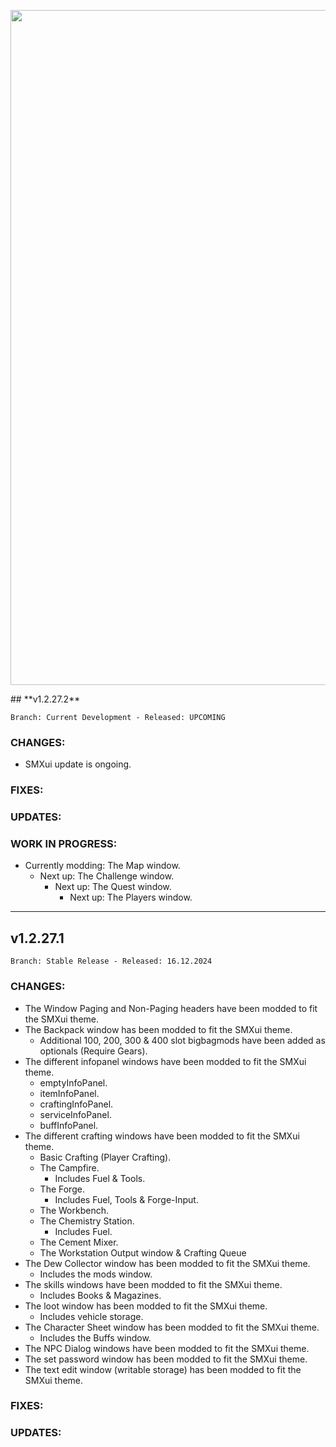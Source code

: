 <p align="center">
  <img src="https://i.imgur.com/nPmrT2A.jpg" width="1080" title="SMXui">
</p>
## **v1.2.27.2**

`Branch: Current Development - Released: UPCOMING`

### CHANGES:
- SMXui update is ongoing.

### FIXES:

### UPDATES:

### WORK IN PROGRESS:
- Currently modding: The Map window.
  - Next up: The Challenge window.
    - Next up: The Quest window.
      - Next up: The Players window.


---


## **v1.2.27.1**

`Branch: Stable Release - Released: 16.12.2024`

### CHANGES:
- The Window Paging and Non-Paging headers have been modded to fit the SMXui theme.
- The Backpack window has been modded to fit the SMXui theme.
  - Additional 100, 200, 300 & 400 slot bigbagmods have been added as optionals (Require Gears).
- The different infopanel windows have been modded to fit the SMXui theme.
  - emptyInfoPanel.
  - itemInfoPanel.
  - craftingInfoPanel.
  - serviceInfoPanel.
  - buffInfoPanel.
- The different crafting windows have been modded to fit the SMXui theme.
  - Basic Crafting (Player Crafting).
  - The Campfire.
    - Includes Fuel & Tools.
  - The Forge.
    - Includes Fuel, Tools & Forge-Input.
  - The Workbench.
  - The Chemistry Station.
    - Includes Fuel.
  - The Cement Mixer.
  - The Workstation Output window & Crafting Queue
- The Dew Collector window has been modded to fit the SMXui theme.
  - Includes the mods window.
- The skills windows have been modded to fit the SMXui theme.
  - Includes Books & Magazines.
- The loot window has been modded to fit the SMXui theme.
  - Includes vehicle storage.
- The Character Sheet window has been modded to fit the SMXui theme.
  - Includes the Buffs window.
- The NPC Dialog windows have been modded to fit the SMXui theme.
- The set password window has been modded to fit the SMXui theme.
- The text edit window (writable storage) has been modded to fit the SMXui theme.

### FIXES:

### UPDATES:
